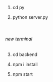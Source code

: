 
1. cd py

2. python server.py

<br/>
<h6>new terminal</h6>

3. cd backend

4. npm i install

5. npm start
